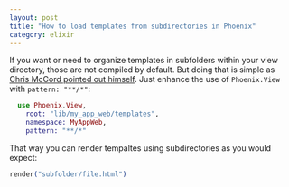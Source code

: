 ```yaml
---
layout: post
title: "How to load templates from subdirectories in Phoenix"
category: elixir
---
```


If you want or need to organize templates in subfolders within your view directory, those are not compiled by default. But doing that is simple as [Chris McCord pointed out himself](https://elixirforum.com/t/how-to-render-a-template-inside-a-web-templates-folder-subfolder/1404/6). Just enhance the use of `Phoenix.View` with `pattern: "**/*"`:

```elixir
  use Phoenix.View,
    root: "lib/my_app_web/templates",
    namespace: MyAppWeb,
    pattern: "**/*"
```

That way you can render tempaltes using subdirectories as you would expect:

```elixir
render("subfolder/file.html")
```
